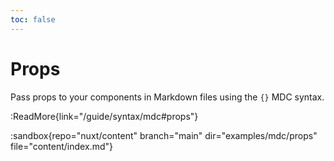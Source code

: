 ```yaml
---
toc: false
---
```


# Props

Pass props to your components in Markdown files using the `{}` MDC syntax.

:ReadMore{link="/guide/syntax/mdc#props"}

:sandbox{repo="nuxt/content" branch="main" dir="examples/mdc/props" file="content/index.md"}
